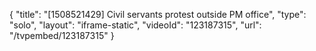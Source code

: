{
    "title": "[1508521429] Civil servants protest outside PM office",
    "type": "solo",
    "layout": "iframe-static",
    "videoId": "123187315",
    "url": "\/tvpembed\/123187315"
}